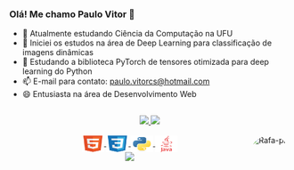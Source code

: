 ### Olá! Me chamo Paulo Vitor 👋
- 🔭 Atualmente estudando Ciência da Computação na UFU
- 🌱 Iniciei os estudos na área de Deep Learning para classificação de imagens dinâmicas
- 🌱 Estudando a biblioteca PyTorch de tensores otimizada para deep learning do Python 
- 📫 E-mail para contato: paulo.vitorcs@hotmail.com
- 😄 Entusiasta na área de Desenvolvimento Web
##
<div align="center">
  <a href="https://github.com/Paulo-vitorCS">
  <img height="180em" src="https://github-readme-stats.vercel.app/api?username=Paulo-vitorCS&show_icons=true&theme=dracula&include_all_commits=true&count_private=true"/>
  <img height="180em" src="https://github-readme-stats.vercel.app/api/top-langs/?username=Paulo-vitorCS&layout=compact&langs_count=7&theme=dracula"/>
</div>
<div style="display: inline_block" align="center"><br>
  <img align="center" alt="Paulo-HTML" height="30" width="40" src="https://raw.githubusercontent.com/devicons/devicon/master/icons/html5/html5-original.svg">
  <img align="center" alt="Paulo-CSS" height="30" width="40" src="https://raw.githubusercontent.com/devicons/devicon/master/icons/css3/css3-original.svg">
  <img align="center" alt="Paulo-Python" height="30" width="40" src="https://raw.githubusercontent.com/devicons/devicon/master/icons/python/python-original.svg">
  <img align="center" alt="Paulo-Java" height="30" width="40" src="https://raw.githubusercontent.com/devicons/devicon/master/icons/java/java-plain-wordmark.svg">
  <img align="right" alt="Rafa-pic" height="150" style="border-radius:50px;" 
</div>
<br>
  
<div align="center">
  <a href = "https://www.linkedin.com/in/paulo-vitor-costa/" target = "_blank"> <img src = "https://img.shields.io/badge/LinkedIn-0077B5?style=for-the-badge&logo=linkedin&logoColor=white" target = "_blank"> </a>  
</div>

##
<br>
